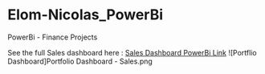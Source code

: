 # Elom-Nicolas_PowerBi
PowerBi - Finance Projects


See the full Sales dashboard here : [Sales Dashboard PowerBi Link](https://app.powerbi.com/reportEmbed?reportId=042f4ea6-c1b5-4af2-b9e0-a363761f500b&autoAuth=true&ctid=064bf0bf-4950-4188-8061-671e68712790)
![Portflio Dashboard]Portfolio Dashboard - Sales.png

